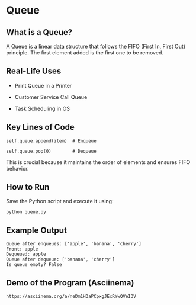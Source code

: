 
# Queue

## What is a Queue?

A Queue is a linear data structure that follows the FIFO (First In, First Out) principle. The first element added is the first one to be removed.

## Real-Life Uses
* Print Queue in a Printer

* Customer Service Call Queue

* Task Scheduling in OS

## Key Lines of Code
```
self.queue.append(item)  # Enqueue

self.queue.pop(0)        # Dequeue
```
This is crucial because it maintains the order of elements and ensures FIFO behavior.
## How to Run
Save the Python script and execute it using:
```
python queue.py
```

## Example Output
```
Queue after enqueues: ['apple', 'banana', 'cherry']
Front: apple
Dequeued: apple
Queue after dequeue: ['banana', 'cherry']
Is queue empty? False
```
## Demo of the Program (Asciinema)
```
https://asciinema.org/a/neDm1H3aPCpxgJExRYwQVeI3V
```

